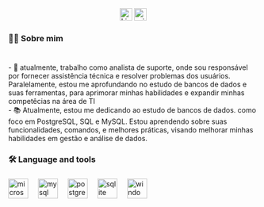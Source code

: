 <div align="center">
  <a href="https://www.linkedin.com/in/roberto-oliveiira/">  <img src="https://img.shields.io/static/v1?message=LinkedIn&logo=linkedin&label=&color=0077B5&logoColor=white&labelColor=&style=for-the-badge" height="25" alt="LinkedIn logo" /></a>
  <img src="https://img.shields.io/static/v1?message=Outlook&logo=microsoft-outlook&label=&color=0078D4&logoColor=white&labelColor=&style=for-the-badge" height="25" alt="microsoft-outlook logo"  />
</div>


###

<h3 align="left">👩‍💻  Sobre mim </h3>

###

<br>- 🔭 atualmente, trabalho como analista de suporte, onde sou responsável por fornecer assistência técnica e resolver problemas dos usuários. Paralelamente, estou me aprofundando no estudo de bancos de dados e suas ferramentas, para aprimorar minhas habilidades e expandir minhas competêcias na área de TI
<br>- 📚 Atualmente, estou me dedicando ao estudo de bancos de dados. como foco em PostgreSQL, SQL e MySQL. Estou aprendendo sobre suas funcionalidades, comandos, e melhores práticas, visando melhorar minhas habilidades em gestão e análise de dados.<br>

###

<h3 align="left">🛠 Language and tools</h3>

###

<div align="left">
  <img src="https://cdn.jsdelivr.net/gh/devicons/devicon/icons/microsoftsqlserver/microsoftsqlserver-plain.svg" height="40" alt="microsoftsqlserver logo"  />
  <img width="12" />
  <img src="https://cdn.jsdelivr.net/gh/devicons/devicon/icons/mysql/mysql-original.svg" height="40" alt="mysql logo"  />
  <img width="12" />
  <img src="https://cdn.jsdelivr.net/gh/devicons/devicon/icons/postgresql/postgresql-original.svg" height="40" alt="postgresql logo"  />
  <img width="12" />
  <img src="https://cdn.jsdelivr.net/gh/devicons/devicon/icons/sqlite/sqlite-original.svg" height="40" alt="sqlite logo"  />
  <img width="12" />
  <img src="https://cdn.jsdelivr.net/gh/devicons/devicon/icons/windows8/windows8-original.svg" height="40" alt="windows8 logo"  />
</div>

###
